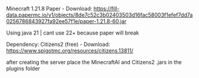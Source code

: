 Minecraft 1.21.8 Paper - Download: https://fill-data.papermc.io/v1/objects/8de7c52c3b02403503d16fac58003f1efef7dd7a0256786843927fa92ee57f1e/paper-1.21.8-60.jar

Using java 21 | cant use 22+ because paper will break

Dependency: Citizens2 (free) - Download: https://www.spigotmc.org/resources/citizens.13811/

after creating the server place the MinecraftAI and Citizens2 .jars in the plugins folder
